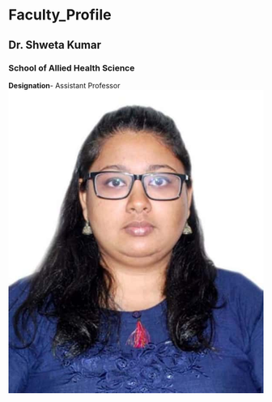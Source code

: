 # Faculty_Profile  
## Dr. Shweta Kumar  
### School of Allied Health Science  
**Designation**- Assistant Professor  
![my picture](https://github.com/Shwetakumar22/personal-information/blob/main/Image/profile%20picture%20and%20signature_1.jpg)

